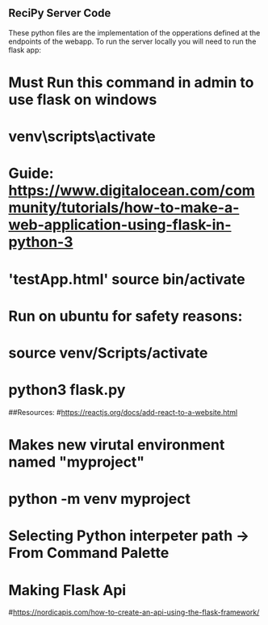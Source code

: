 ## ReciPy Server Code

These python files are the implementation of the opperations defined at the endpoints of the webapp.
To run the server locally you will need to run the flask app:

# Must Run this command in admin to use flask on windows
# venv\scripts\activate 
# Guide: https://www.digitalocean.com/community/tutorials/how-to-make-a-web-application-using-flask-in-python-3
# 'testApp.html' source bin/activate

# Run on ubuntu for safety reasons: 
# source venv/Scripts/activate
# python3 flask.py

##Resources:
#https://reactjs.org/docs/add-react-to-a-website.html

# Makes new virutal environment named "myproject"  
# python -m venv myproject

# Selecting Python interpeter path -> From Command Palette

# Making Flask Api
#https://nordicapis.com/how-to-create-an-api-using-the-flask-framework/


